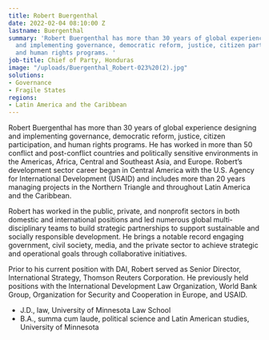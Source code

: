 ```yaml
---
title: Robert Buergenthal
date: 2022-02-04 08:10:00 Z
lastname: Buergenthal
summary: 'Robert Buergenthal has more than 30 years of global experience designing
  and implementing governance, democratic reform, justice, citizen participation,
  and human rights programs. '
job-title: Chief of Party, Honduras
image: "/uploads/Buergenthal_Robert-023%20(2).jpg"
solutions:
- Governance
- Fragile States
regions:
- Latin America and the Caribbean
---
```


Robert Buergenthal has more than 30 years of global experience designing and implementing governance, democratic reform, justice, citizen participation, and human rights programs. He has worked in more than 50 conflict and post-conflict countries and politically sensitive environments in the Americas, Africa, Central and Southeast Asia, and Europe. Robert’s development sector career began in Central America with the U.S. Agency for International Development (USAID) and includes more than 20 years managing projects in the Northern Triangle and throughout Latin America and the Caribbean.

Robert has worked in the public, private, and nonprofit sectors in both domestic and international positions and led numerous global multi-disciplinary teams to build strategic partnerships to support sustainable and socially responsible development. He brings a notable record engaging government, civil society, media, and the private sector to achieve strategic and operational goals through collaborative initiatives. 

Prior to his current position with DAI, Robert served as Senior Director, International Strategy, Thomson Reuters Corporation. He previously held positions with the International Development Law Organization, World Bank Group, Organization for Security and Cooperation in Europe, and USAID.

* J.D., law, University of Minnesota Law School
* B.A., summa cum laude, political science and Latin American studies, University of Minnesota